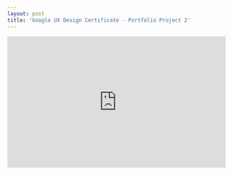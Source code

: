 ```yaml
---
layout: post
title: 'Google UX Design Certificate - Portfolio Project 2'
---
```


<style>
.google-slides-container{
    position: relative;
    width: 100%;
    padding-top: 60%;
    overflow: hidden;
}

.google-slides-container iframe{
    position: absolute;
    top: 0;
    left: 0;
    width: 100%;
    height: 100%;
}
</style>

<div class="google-slides-container">
  <iframe src="https://docs.google.com/presentation/d/e/2PACX-1vSySbOz90LAaK9AJC8ML-cZe3HLRrmK5x6mrUK54wSFoFx1kiL5SGqqMX6vI4ruvwEc4mXCl5vpin52/embed?start=false&loop=false&delayms=3000" frameborder="0" width="960" height="569" allowfullscreen="true" mozallowfullscreen="true" webkitallowfullscreen="true"></iframe>
</div>

